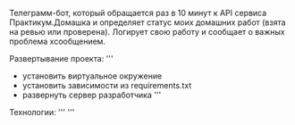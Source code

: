 Телеграмм-бот, который обращается раз в 10 минут к API сервиса Практикум.Домашка и определяет статус моих домашних работ (взята на ревью или проверена). Логирует свою работу и сообщает о важных проблема хсообщением.

Развертывание проекта:
'''
   - установить виртуальное окружение
   - установить зависимости из requirements.txt
   - развернуть сервер разработчика
'''

Технологии:
'''
'''
